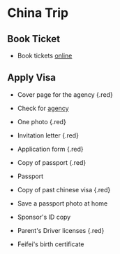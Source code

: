 # China Trip



## Book Ticket

- Book tickets [online](https://www.justfly.com)

## Apply Visa

- Cover page for the agency {.red}
- Check for [agency](https://www.visamailservice.com/)
- One photo {.red}
- Invitation letter {.red}
- Application form {.red}
- Copy of passport {.red}
- Passport
- Copy of past chinese visa {.red}
- Save a passport photo at home
- Sponsor's ID copy

- Parent's Driver licenses {.red}
- Feifei's birth certificate

